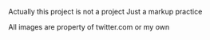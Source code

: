 Actually this project is not a project
Just a markup practice

All images are property of twitter.com or my own 
